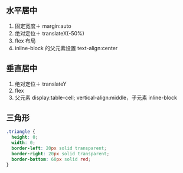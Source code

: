 
## 水平居中

1. 固定宽度＋ margin:auto
2. 绝对定位＋ translateX(-50%)
3. flex 布局
4. inline-block 的父元素设置 text-align:center

## 垂直居中

1. 绝对定位＋ translateY
2. flex
3. 父元素 display:table-cell; vertical-align:middle，子元素 inline-block

## 三角形

```css
.triangle {
  height: 0;
  width: 0;
  border-left: 20px solid transparent;
  border-right: 20px solid transparent;
  border-bottom: 60px solid red;
}
```
